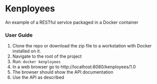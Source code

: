 # Kenployees
An example of a RESTful service packaged in a Docker container

### User Guide ###

1. Clone the repo or download the zip file to a workstation with Docker installed on it.
2. Navigate to the root of the project
3. Run: ```docker kenployees```
4. In a web browser go to http://localhost:8080/kenployees/1.0
5. The browser should show the API documentation
6. Use the API as described
